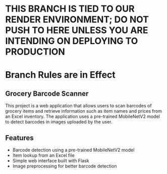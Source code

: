 # THIS BRANCH IS TIED TO OUR RENDER ENVIRONMENT; DO NOT PUSH TO HERE UNLESS YOU ARE INTENDING ON DEPLOYING TO PRODUCTION

# Branch Rules are in Effect

## Grocery Barcode Scanner

This project is a web application that allows users to scan barcodes of grocery items and retrieve information such as item names and prices from an Excel inventory. The application uses a pre-trained MobileNetV2 model to detect barcodes in images uploaded by the user.

## Features

- Barcode detection using a pre-trained MobileNetV2 model
- Item lookup from an Excel file
- Simple web interface built with Flask
- Image preprocessing for better barcode detection
